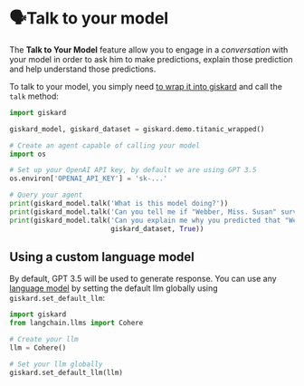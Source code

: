 # 🗣️Talk to your model

The **Talk to Your Model** feature allow you to engage in a *conversation* with your model in order to ask him to make
predictions, explain those prediction and help understand those predictions.

To talk to your model, you simply need [to wrap it into giskard](../wrap_model/index.md) and call the `talk` method:

```python
import giskard

giskard_model, giskard_dataset = giskard.demo.titanic_wrapped()

# Create an agent capable of calling your model
import os

# Set up your OpenAI API key, by default we are using GPT 3.5
os.environ['OPENAI_API_KEY'] = 'sk-...'

# Query your agent
print(giskard_model.talk('What is this model doing?'))
print(giskard_model.talk('Can you tell me if "Webber, Miss. Susan" survived the titanic crash?', giskard_dataset, True))
print(giskard_model.talk('Can you explain me why you predicted that "Webber, Miss. Susan" survived the titanic crash?',
                         giskard_dataset, True))
```

## Using a custom language model

By default, GPT 3.5 will be used to generate response. You can use
any [language model](https://python.langchain.com/docs/modules/model_io/models/) by setting the default llm globally
using `giskard.set_default_llm`:

```python
import giskard
from langchain.llms import Cohere

# Create your llm
llm = Cohere()

# Set your llm globally
giskard.set_default_llm(llm)
```

